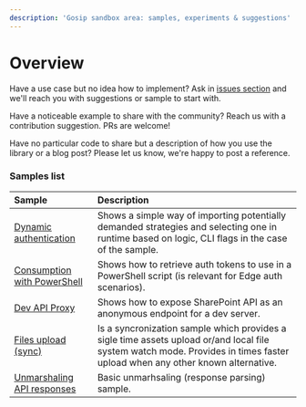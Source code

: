 ```yaml
---
description: 'Gosip sandbox area: samples, experiments & suggestions'
---
```


# Overview

Have a use case but no idea how to implement? Ask in [issues section](https://github.com/koltyakov/gosip-sandbox/issues) and we'll reach you with suggestions or sample to start with.

Have a noticeable example to share with the community? Reach us with a contribution suggestion. PRs are welcome!

Have no particular code to share but a description of how you use the library or a blog post? Please let us know, we're happy to post a reference.

### Samples list

| Sample | Description |
| :--- | :--- |
| [Dynamic authentication](https://github.com/koltyakov/gosip-sandbox/tree/master/samples/dynauth) | Shows a simple way of importing potentially demanded strategies and selecting one in runtime based on logic, CLI flags in the case of the sample. |
| [Consumption with PowerShell](https://github.com/koltyakov/gosip-sandbox/tree/master/samples/posh) | Shows how to retrieve auth tokens to use in a PowerShell script \(is relevant for Edge auth scenarios\). |
| [Dev API Proxy](https://github.com/koltyakov/gosip-sandbox/tree/master/samples/proxy) | Shows how to expose SharePoint API as an anonymous endpoint for a dev server. |
| [Files upload \(sync\)](https://github.com/koltyakov/gosip-sandbox/tree/master/samples/sync) | Is a syncronization sample which provides a sigle time assets upload or/and local file system watch mode. Provides in times faster upload when any other known alternative. |
| [Unmarshaling API responses](https://github.com/koltyakov/gosip-sandbox/tree/master/samples/unmarshaling) | Basic unmarhsaling \(response parsing\) sample. |

